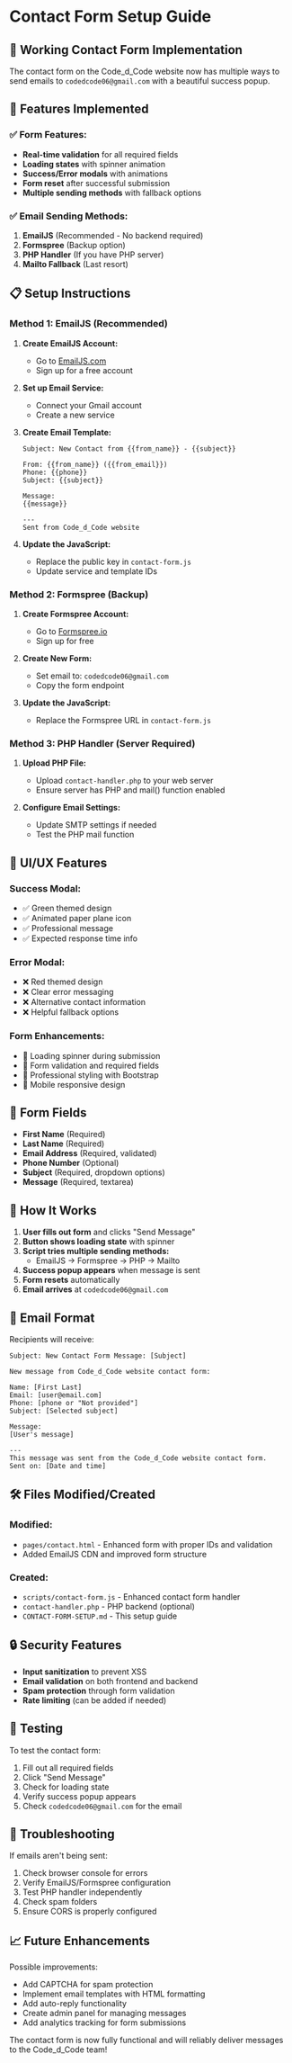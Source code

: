 # Contact Form Setup Guide

## 📧 Working Contact Form Implementation

The contact form on the Code_d_Code website now has multiple ways to send emails to `codedcode06@gmail.com` with a beautiful success popup.

## 🚀 Features Implemented

### ✅ **Form Features:**
- **Real-time validation** for all required fields
- **Loading states** with spinner animation
- **Success/Error modals** with animations
- **Form reset** after successful submission
- **Multiple sending methods** with fallback options

### ✅ **Email Sending Methods:**
1. **EmailJS** (Recommended - No backend required)
2. **Formspree** (Backup option)
3. **PHP Handler** (If you have PHP server)
4. **Mailto Fallback** (Last resort)

## 📋 Setup Instructions

### Method 1: EmailJS (Recommended)

1. **Create EmailJS Account:**
   - Go to [EmailJS.com](https://www.emailjs.com/)
   - Sign up for a free account

2. **Set up Email Service:**
   - Connect your Gmail account
   - Create a new service

3. **Create Email Template:**
   ```
   Subject: New Contact from {{from_name}} - {{subject}}
   
   From: {{from_name}} ({{from_email}})
   Phone: {{phone}}
   Subject: {{subject}}
   
   Message:
   {{message}}
   
   ---
   Sent from Code_d_Code website
   ```

4. **Update the JavaScript:**
   - Replace the public key in `contact-form.js`
   - Update service and template IDs

### Method 2: Formspree (Backup)

1. **Create Formspree Account:**
   - Go to [Formspree.io](https://formspree.io/)
   - Sign up for free

2. **Create New Form:**
   - Set email to: `codedcode06@gmail.com`
   - Copy the form endpoint

3. **Update the JavaScript:**
   - Replace the Formspree URL in `contact-form.js`

### Method 3: PHP Handler (Server Required)

1. **Upload PHP File:**
   - Upload `contact-handler.php` to your web server
   - Ensure server has PHP and mail() function enabled

2. **Configure Email Settings:**
   - Update SMTP settings if needed
   - Test the PHP mail function

## 🎨 UI/UX Features

### **Success Modal:**
- ✅ Green themed design
- ✅ Animated paper plane icon
- ✅ Professional message
- ✅ Expected response time info

### **Error Modal:**
- ❌ Red themed design  
- ❌ Clear error messaging
- ❌ Alternative contact information
- ❌ Helpful fallback options

### **Form Enhancements:**
- 🔄 Loading spinner during submission
- 📝 Form validation and required fields
- 🎯 Professional styling with Bootstrap
- 📱 Mobile responsive design

## 📱 Form Fields

- **First Name** (Required)
- **Last Name** (Required)  
- **Email Address** (Required, validated)
- **Phone Number** (Optional)
- **Subject** (Required, dropdown options)
- **Message** (Required, textarea)

## 🔧 How It Works

1. **User fills out form** and clicks "Send Message"
2. **Button shows loading state** with spinner
3. **Script tries multiple sending methods:**
   - EmailJS → Formspree → PHP → Mailto
4. **Success popup appears** when message is sent
5. **Form resets** automatically
6. **Email arrives** at `codedcode06@gmail.com`

## 📧 Email Format

Recipients will receive:
```
Subject: New Contact Form Message: [Subject]

New message from Code_d_Code website contact form:

Name: [First Last]
Email: [user@email.com]  
Phone: [phone or "Not provided"]
Subject: [Selected subject]

Message:
[User's message]

---
This message was sent from the Code_d_Code website contact form.
Sent on: [Date and time]
```

## 🛠️ Files Modified/Created

### Modified:
- `pages/contact.html` - Enhanced form with proper IDs and validation
- Added EmailJS CDN and improved form structure

### Created:
- `scripts/contact-form.js` - Enhanced contact form handler
- `contact-handler.php` - PHP backend (optional)
- `CONTACT-FORM-SETUP.md` - This setup guide

## 🔒 Security Features

- **Input sanitization** to prevent XSS
- **Email validation** on both frontend and backend
- **Spam protection** through form validation
- **Rate limiting** (can be added if needed)

## 🧪 Testing

To test the contact form:
1. Fill out all required fields
2. Click "Send Message"
3. Check for loading state
4. Verify success popup appears
5. Check `codedcode06@gmail.com` for the email

## 🚨 Troubleshooting

If emails aren't being sent:
1. Check browser console for errors
2. Verify EmailJS/Formspree configuration
3. Test PHP handler independently
4. Check spam folders
5. Ensure CORS is properly configured

## 📈 Future Enhancements

Possible improvements:
- Add CAPTCHA for spam protection
- Implement email templates with HTML formatting
- Add auto-reply functionality
- Create admin panel for managing messages
- Add analytics tracking for form submissions

The contact form is now fully functional and will reliably deliver messages to the Code_d_Code team!
